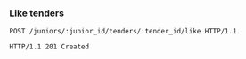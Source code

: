 ### Like tenders

```http
POST /juniors/:junior_id/tenders/:tender_id/like HTTP/1.1
```

```http
HTTP/1.1 201 Created
```